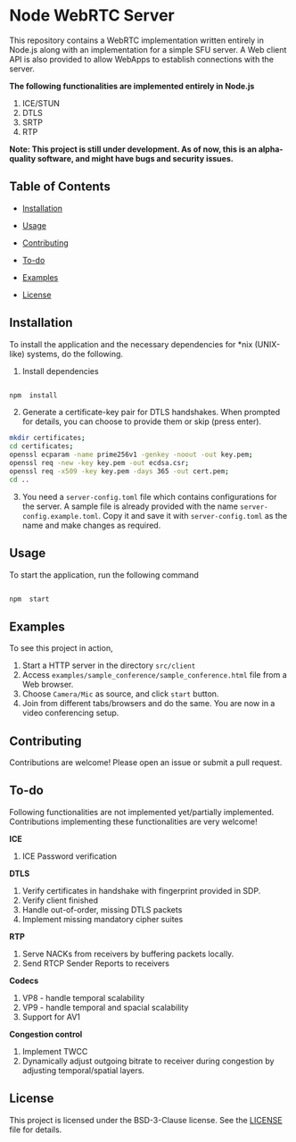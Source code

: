 
# Node WebRTC Server

  

This repository contains a WebRTC implementation written entirely in Node.js along with an implementation for a simple SFU server. A Web client API is also provided to allow WebApps to establish connections with the server.

**The following functionalities are implemented entirely in Node.js**

1. ICE/STUN
2. DTLS
3. SRTP
4. RTP
  

**Note: This project is still under development. As of now, this is an alpha-quality software, and might have bugs and security issues.**

  
  
  

## Table of Contents

- [Installation](#installation)

- [Usage](#usage)

- [Contributing](#contributing)

- [To-do](#to-do)

- [Examples](#examples)

- [License](#license)

  

## Installation

  

To install the application and the necessary dependencies for *nix (UNIX-like) systems, do the following.

  

1. Install dependencies

```bash

npm  install

```
2. Generate a certificate-key pair for DTLS handshakes. When prompted for details, you can choose to provide them or skip (press enter).

```bash
mkdir certificates;
cd certificates;
openssl ecparam -name prime256v1 -genkey -noout -out key.pem;
openssl req -new -key key.pem -out ecdsa.csr;
openssl req -x509 -key key.pem -days 365 -out cert.pem;
cd ..
```
3. You need a `server-config.toml` file which contains configurations for the server. A sample file is already provided with the name `server-config.example.toml`. Copy it and save it with `server-config.toml` as the name and make changes as required.
  

## Usage

  

To start the application, run the following command

```bash

npm  start

```
## Examples

To see this project in action,

1. Start a HTTP server in the directory `src/client`
2. Access `examples/sample_conference/sample_conference.html` file from a Web browser.
3. Choose `Camera/Mic` as source, and click `start` button.
4. Join from different tabs/browsers and do the same. You are now in a video conferencing setup.


## Contributing

  

Contributions are welcome! Please open an issue or submit a pull request.


## To-do

Following functionalities are not implemented yet/partially implemented. Contributions implementing these functionalities are very welcome!

**ICE**
1. ICE Password verification

**DTLS**

 1. Verify certificates in handshake with fingerprint provided in SDP.
 2. Verify client finished
 3. Handle out-of-order, missing DTLS packets
 4. Implement missing mandatory cipher suites

**RTP**

1. Serve NACKs from receivers by buffering packets locally.
2. Send RTCP Sender Reports to receivers

**Codecs**

1. VP8 - handle temporal scalability
2. VP9 - handle temporal and spacial scalability
3. Support for AV1

**Congestion control**

1. Implement TWCC
2. Dynamically adjust outgoing bitrate to receiver during congestion by adjusting temporal/spatial layers.


## License

  

This project is licensed under the BSD-3-Clause license. See the [LICENSE](LICENSE.txt) file for details.